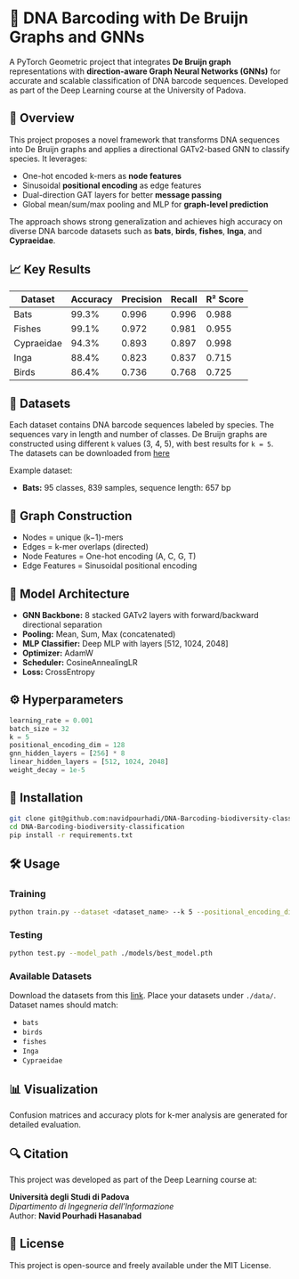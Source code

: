 
# 🧬 DNA Barcoding with De Bruijn Graphs and GNNs

A PyTorch Geometric project that integrates **De Bruijn graph** representations with **direction-aware Graph Neural Networks (GNNs)** for accurate and scalable classification of DNA barcode sequences. Developed as part of the Deep Learning course at the University of Padova.

## 📘 Overview

This project proposes a novel framework that transforms DNA sequences into De Bruijn graphs and applies a directional GATv2-based GNN to classify species. It leverages:

- One-hot encoded k-mers as **node features**
- Sinusoidal **positional encoding** as edge features
- Dual-direction GAT layers for better **message passing**
- Global mean/sum/max pooling and MLP for **graph-level prediction**

The approach shows strong generalization and achieves high accuracy on diverse DNA barcode datasets such as **bats**, **birds**, **fishes**, **Inga**, and **Cypraeidae**.

## 📈 Key Results

| Dataset     | Accuracy | Precision | Recall | R² Score |
|-------------|----------|-----------|--------|----------|
| Bats        | 99.3%    | 0.996     | 0.996  | 0.988    |
| Fishes      | 99.1%    | 0.972     | 0.981  | 0.955    |
| Cypraeidae  | 94.3%    | 0.893     | 0.897  | 0.998    |
| Inga        | 88.4%    | 0.823     | 0.837  | 0.715    |
| Birds       | 86.4%    | 0.736     | 0.768  | 0.725    |

## 🧪 Datasets

Each dataset contains DNA barcode sequences labeled by species. The sequences vary in length and number of classes. De Bruijn graphs are constructed using different `k` values (3, 4, 5), with best results for `k = 5`.
The datasets can be downloaded from [here](http://dmb.iasi.cnr.it/supbarcodes.php)

Example dataset:
- **Bats:** 95 classes, 839 samples, sequence length: 657 bp

## 🧬 Graph Construction

- Nodes = unique (k−1)-mers  
- Edges = k-mer overlaps (directed)  
- Node Features = One-hot encoding (A, C, G, T)  
- Edge Features = Sinusoidal positional encoding  

## 🧠 Model Architecture

- **GNN Backbone:** 8 stacked GATv2 layers with forward/backward directional separation
- **Pooling:** Mean, Sum, Max (concatenated)
- **MLP Classifier:** Deep MLP with layers [512, 1024, 2048]
- **Optimizer:** AdamW  
- **Scheduler:** CosineAnnealingLR  
- **Loss:** CrossEntropy

## ⚙️ Hyperparameters

```python
learning_rate = 0.001
batch_size = 32
k = 5
positional_encoding_dim = 128
gnn_hidden_layers = [256] * 8
linear_hidden_layers = [512, 1024, 2048]
weight_decay = 1e-5
```

## 🚀 Installation

```bash
git clone git@github.com:navidpourhadi/DNA-Barcoding-biodiversity-classification.git
cd DNA-Barcoding-biodiversity-classification
pip install -r requirements.txt
```

## 🛠️ Usage

### Training
```bash
python train.py --dataset <dataset_name> --k 5 --positional_encoding_dim 128
```

### Testing
```bash
python test.py --model_path ./models/best_model.pth
```

### Available Datasets
Download the datasets from this [link](http://dmb.iasi.cnr.it/supbarcodes.php).
Place your datasets under `./data/`. Dataset names should match:
- `bats`
- `birds`
- `fishes`
- `Inga`
- `Cypraeidae`

## 📊 Visualization

Confusion matrices and accuracy plots for k-mer analysis are generated for detailed evaluation.

## 🔍 Citation

This project was developed as part of the Deep Learning course at:

**Università degli Studi di Padova**  
*Dipartimento di Ingegneria dell’Informazione*  
Author: **Navid Pourhadi Hasanabad**

## 📄 License

This project is open-source and freely available under the MIT License.
